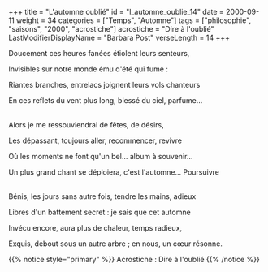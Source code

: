 +++
title = "L'automne oublié"
id = "l_automne_oublie_14"
date = 2000-09-11
weight = 34
categories = ["Temps", "Automne"]
tags = ["philosophie", "saisons", "2000", "acrostiche"]
acrostiche = "Dire à l'oublié"
LastModifierDisplayName = "Barbara Post"
verseLength = 14
+++

Doucement ces heures fanées étiolent leurs senteurs,

Invisibles sur notre monde ému d'été qui fume :

Riantes branches, entrelacs joignent leurs vols chanteurs

En ces reflets du vent plus long, blessé du ciel, parfume...

 \
Alors je me ressouviendrai de fêtes, de désirs,

Les dépassant, toujours aller, recommencer, revivre

Où les moments ne font qu'un bel... album à souvenir...

Un plus grand chant se déploiera, c'est l'automne... Poursuivre

 \
Bénis, les jours sans autre fois, tendre les mains, adieux

Libres d'un battement secret : je sais que cet automne

Invécu encore, aura plus de chaleur, temps radieux,

Exquis, debout sous un autre arbre ; en nous, un cœur résonne.

{{% notice style="primary" %}}
Acrostiche : Dire à l'oublié
{{% /notice %}}
